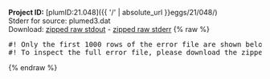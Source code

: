 **Project ID:** [plumID:21.048]({{ '/' | absolute_url }}eggs/21/048/)  
Stderr for source:  plumed3.dat   
Download: [zipped raw stdout](plumed3.dat.plumed.stdout.txt.zip) - [zipped raw stderr](plumed3.dat.plumed.stderr.txt.zip) 
{% raw %}
<pre>
#! Only the first 1000 rows of the error file are shown below
#! To inspect the full error file, please download the zipped raw stderr file above
</pre>
{% endraw %}
